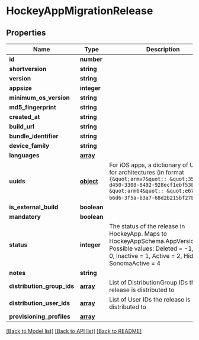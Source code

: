 # HockeyAppMigrationRelease

## Properties
Name | Type | Description | Notes
------------ | ------------- | ------------- | -------------
**id** | **number** |  | [optional] 
**shortversion** | **string** |  | [optional] 
**version** | **string** |  | [optional] 
**appsize** | **integer** |  | [optional] 
**minimum_os_version** | **string** |  | [optional] 
**md5_fingerprint** | **string** |  | [optional] 
**created_at** | **string** |  | [optional] 
**build_url** | **string** |  | [optional] 
**bundle_identifier** | **string** |  | [optional] 
**device_family** | **string** |  | [optional] 
**languages** | [**array**](.md) |  | [optional] 
**uuids** | [**object**](.md) | For iOS apps, a dictionary of UUIDs for architectures (in format `{&quot;armv7&quot;: &quot;353df799-d450-3308-8492-928ecf1ebf53&quot;, &quot;arm64&quot;: &quot;e67c0e93-b6d6-3f5a-b3a7-68d2b215bf27&quot;}`) | [optional] 
**is_external_build** | **boolean** |  | [optional] 
**mandatory** | **boolean** |  | [optional] 
**status** | **integer** | The status of the release in HockeyApp. Maps to HockeyAppSchema.AppVersionStatus. Possible values: Deleted = -1, New = 0, Inactive = 1, Active = 2, Hidden = 3, SonomaActive = 4 | [optional] 
**notes** | **string** |  | [optional] 
**distribution_group_ids** | [**array**](.md) | List of DistributionGroup IDs the release is distributed to | [optional] 
**distribution_user_ids** | [**array**](.md) | List of User IDs the release is distributed to | [optional] 
**provisioning_profiles** | [**array**](.md) |  | [optional] 

[[Back to Model list]](../README.md#documentation-for-models) [[Back to API list]](../README.md#documentation-for-api-endpoints) [[Back to README]](../README.md)

